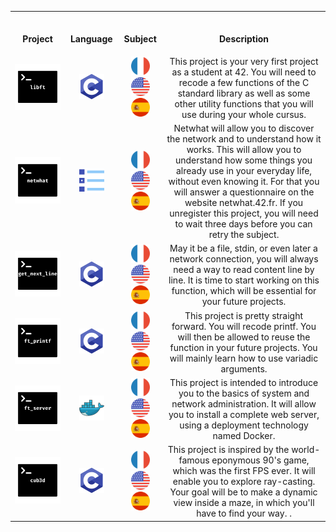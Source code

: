 <table>
<tr>
  
<th align="center">
<img width="420.5">
<p>Project</p>
</th>

<th align="center">
<img width="120.5">
<p>Language</p>
</th>
 
<th align="center">
<img width="120.5">
<p>Subject</p>
</th>
  
<th align="center">
<img width="220.5">
<p>Description</p>
</th>
 
</tr>
  
<tr>
<td align="center"> <a href="https://github.com/romanbtt/42_cursus/tree/main/libft"> <img src="Images/projects/libft.png"><a/> </td>
<td align="center"><img width=40px src="Images/languages/c.png"><a/></td>
<td align="center"> <a href="https://raw.githubusercontent.com/romanbtt/42_cursus/main/PDFs/libft/libft-fr.pdf"> <img width=30px src="Images/flags/fr.png"> <a/><a href="https://raw.githubusercontent.com/romanbtt/42_cursus/main/PDFs/libft/libft-en.pdf"><img width=30px src="Images/flags/us.png"><a/><a href="https://raw.githubusercontent.com/romanbtt/42_cursus/main/PDFs/libft/libft-es.pdf"><img width=30px src="Images/flags/es.png"><a/></td>
<td align="center">This project is your very first project as a student at 42. You will need to recode a few functions of the C standard library as well as some other utility functions that you will use during your whole cursus. </td>
</tr>

<tr>
<td align="center"> <a href=#><img src="Images/projects/netwhat.png"><a/></td>
<td align="center"><img width=40px src="Images/languages/mcq.png"><a/></td>
<td align="center"><a href="https://raw.githubusercontent.com/romanbtt/42_cursus/main/PDFs/netwhat/netwhat-fr.pdf"><img width=30px src="Images/flags/fr.png"> <a/><a href="https://raw.githubusercontent.com/romanbtt/42_cursus/main/PDFs/netwhat/netwhat-en.pdf"><img width=30px src="Images/flags/us.png"><a/><a href="https://raw.githubusercontent.com/romanbtt/42_cursus/main/PDFs/netwhat/netwhat-es.pdf"><img width=30px src="Images/flags/es.png"><a/></td>
<td align="center">Netwhat will allow you to discover the network and to understand how it works. This will allow you to understand how some things you already use in your everyday life, without even knowing it. For that you will answer a questionnaire on the website netwhat.42.fr. If you unregister this project, you will need to wait three days before you can retry the subject. </td>
</tr>
  
<tr>
<td align="center"> <a href=https://github.com/romanbtt/42_cursus/tree/main/get_next_line><img src="Images/projects/get_next_line.png"><a/></td>
<td align="center"><img width=40px src="Images/languages/c.png"><a/></td>
<td align="center"><a href="https://raw.githubusercontent.com/romanbtt/42_cursus/main/PDFs/get_next_line/get_next_line-fr.pdf"><img width=30px src="Images/flags/fr.png"><a/><a href="https://raw.githubusercontent.com/romanbtt/42_cursus/main/PDFs/get_next_line/get_next_line-en.pdf"><img width=30px src="Images/flags/us.png"><a/><a href="https://raw.githubusercontent.com/romanbtt/42_cursus/main/PDFs/get_next_line/get_next_line-es.pdf"><img width=30px src="Images/flags/es.png"><a/></td>
<td align="center">May it be a file, stdin, or even later a network connection, you will always need a way to read content line by line. It is time to start working on this function, which will be essential for your future projects.</td>
</tr>
 
<tr>
<td align="center"> <a href=https://github.com/romanbtt/42_cursus/tree/main/ft_printf><img src="Images/projects/ft_printf.png"><a/></td>
<td align="center"><img width=40px src="Images/languages/c.png"><a/></td>
<td align="center"><a href="https://raw.githubusercontent.com/romanbtt/42_cursus/main/PDFs/ft_printf/ft_printf-fr.pdf"><img width=30px src="Images/flags/fr.png"> <a/><a href="https://raw.githubusercontent.com/romanbtt/42_cursus/main/PDFs/ft_printf/ft_printf-en.pdf"><img width=30px src="Images/flags/us.png"><a/><a href="https://raw.githubusercontent.com/romanbtt/42_cursus/main/PDFs/ft_printf/ft_printf-es.pdf"><img width=30px src="Images/flags/es.png"><a/></td>
<td align="center">This project is pretty straight forward. You will recode printf. You will then be allowed to reuse the function in your future projects. You will mainly learn how to use variadic arguments.</td>
</tr>
  
  <tr>
<td align="center"> <a href=https://github.com/romanbtt/42_cursus/tree/main/ft_server><img src="Images/projects/ft_server.png"><a/></td>
<td align="center"><img width=40px src="Images/languages/docker.png"><a/></td>
<td align="center"><a href="https://raw.githubusercontent.com/romanbtt/42_cursus/main/PDFs/ft_server/ft_server-fr.pdf"><img width=30px src="Images/flags/fr.png"> <a/><a href="https://raw.githubusercontent.com/romanbtt/42_cursus/main/PDFs/ft_server/ft_server-en.pdf"><img width=30px src="Images/flags/us.png"><a/><a href="https://raw.githubusercontent.com/romanbtt/42_cursus/main/PDFs/ft_server/ft_server-es.pdf"><img width=30px src="Images/flags/es.png"><a/></td>
<td align="center">This project is intended to introduce you to the basics of system and network administration. It will allow you to install a complete web server, using a deployment technology named Docker.</td>
</tr>
  
  <tr>
<td align="center"> <a href=https://github.com/romanbtt/42_cursus/tree/main/cub3d><img src="Images/projects/cub3d.png"><a/></td>
<td align="center"><img width=40px src="Images/languages/c.png"><a/></td>
<td align="center"><a href="https://raw.githubusercontent.com/romanbtt/42_cursus/main/PDFs/cub3d/cub3d-fr.pdf"><img width=30px src="Images/flags/fr.png"><a/><a href="https://raw.githubusercontent.com/romanbtt/42_cursus/main/PDFs/cub3d/cub3d-en.pdf"><img width=30px src="Images/flags/us.png"><a/><a href="https://raw.githubusercontent.com/romanbtt/42_cursus/main/PDFs/cub3d/cub3d-es.pdf"><img width=30px src="Images/flags/es.png"><a/></td>
<td align="center">This project is inspired by the world-famous eponymous 90's game, which was the first FPS ever. It will enable you to explore ray-casting. Your goal will be to make a dynamic view inside a maze, in which you'll have to find your way. .</td>
</tr>

</table>
